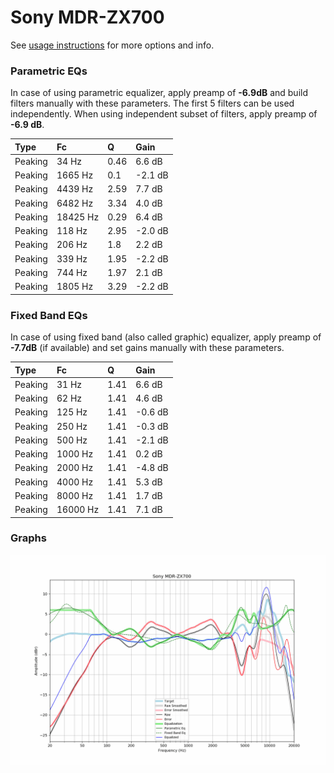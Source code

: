 # Sony MDR-ZX700
See [usage instructions](https://github.com/jaakkopasanen/AutoEq#usage) for more options and info.

### Parametric EQs
In case of using parametric equalizer, apply preamp of **-6.9dB** and build filters manually
with these parameters. The first 5 filters can be used independently.
When using independent subset of filters, apply preamp of **-6.9 dB**.

| Type    | Fc       |    Q | Gain    |
|:--------|:---------|:-----|:--------|
| Peaking | 34 Hz    | 0.46 | 6.6 dB  |
| Peaking | 1665 Hz  | 0.1  | -2.1 dB |
| Peaking | 4439 Hz  | 2.59 | 7.7 dB  |
| Peaking | 6482 Hz  | 3.34 | 4.0 dB  |
| Peaking | 18425 Hz | 0.29 | 6.4 dB  |
| Peaking | 118 Hz   | 2.95 | -2.0 dB |
| Peaking | 206 Hz   | 1.8  | 2.2 dB  |
| Peaking | 339 Hz   | 1.95 | -2.2 dB |
| Peaking | 744 Hz   | 1.97 | 2.1 dB  |
| Peaking | 1805 Hz  | 3.29 | -2.2 dB |

### Fixed Band EQs
In case of using fixed band (also called graphic) equalizer, apply preamp of **-7.7dB**
(if available) and set gains manually with these parameters.

| Type    | Fc       |    Q | Gain    |
|:--------|:---------|:-----|:--------|
| Peaking | 31 Hz    | 1.41 | 6.6 dB  |
| Peaking | 62 Hz    | 1.41 | 4.6 dB  |
| Peaking | 125 Hz   | 1.41 | -0.6 dB |
| Peaking | 250 Hz   | 1.41 | -0.3 dB |
| Peaking | 500 Hz   | 1.41 | -2.1 dB |
| Peaking | 1000 Hz  | 1.41 | 0.2 dB  |
| Peaking | 2000 Hz  | 1.41 | -4.8 dB |
| Peaking | 4000 Hz  | 1.41 | 5.3 dB  |
| Peaking | 8000 Hz  | 1.41 | 1.7 dB  |
| Peaking | 16000 Hz | 1.41 | 7.1 dB  |

### Graphs
![](./Sony%20MDR-ZX700.png)
